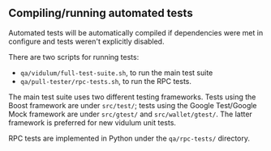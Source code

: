 Compiling/running automated tests
---------------------------------

Automated tests will be automatically compiled if dependencies were met in configure
and tests weren't explicitly disabled.

There are two scripts for running tests:

* ``qa/vidulum/full-test-suite.sh``, to run the main test suite
* ``qa/pull-tester/rpc-tests.sh``, to run the RPC tests.

The main test suite uses two different testing frameworks. Tests using the Boost
framework are under ``src/test/``; tests using the Google Test/Google Mock
framework are under ``src/gtest/`` and ``src/wallet/gtest/``. The latter framework
is preferred for new vidulum unit tests.

RPC tests are implemented in Python under the ``qa/rpc-tests/`` directory.
